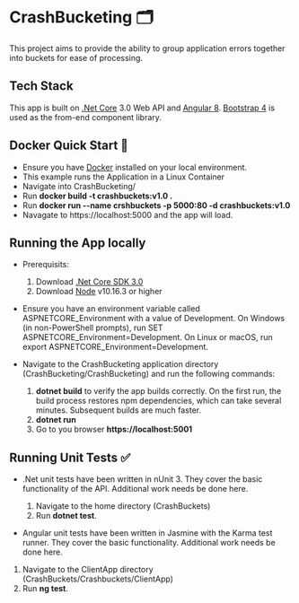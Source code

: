 # CrashBucketing :card_index_dividers:
This project aims to provide the ability to group application errors together into buckets for ease of processing.

## Tech Stack

This app is built on [.Net Core](https://dotnet.microsoft.com/download) 3.0 Web API and [Angular 8](https://angular.io/). [Bootstrap 4](https://getbootstrap.com/) is used as the from-end component library.

## Docker Quick Start :whale:

* Ensure you have [Docker](https://www.docker.com/) installed on your local environment.
* This example runs the Application in a Linux Container
* Navigate into CrashBucketing/
* Run **docker build -t crashbuckets:v1.0 .**
* Run **docker run --name crshbuckets -p 5000:80 -d crashbuckets:v1.0**
* Navagate to https://localhost:5000 and the app will load.

## Running the App locally

* Prerequisits:
    1. Download [.Net Core SDK 3.0](https://dotnet.microsoft.com/download)
    2. Download [Node](https://nodejs.org/en/download/) v10.16.3 or higher

* Ensure you have an environment variable called ASPNETCORE_Environment with a value of Development. On Windows (in non-PowerShell prompts), run SET ASPNETCORE_Environment=Development. On Linux or macOS, run export ASPNETCORE_Environment=Development.

* Navigate to the CrashBucketing application directory (CrashBucketing/CrashBucketing) and run the following commands:
    1. **dotnet build** to verify the app builds correctly. On the first run, the build process restores npm dependencies, which can take several minutes. Subsequent builds are much faster.
    2. **dotnet run**
    3. Go to you browser **https://localhost:5001**


## Running Unit Tests :white_check_mark:

* .Net unit tests have been written in nUnit 3. They cover the basic functionality of the API. Additional work needs be done here.

    1. Navigate to the home directory (CrashBuckets)
    2. Run **dotnet test**.

* Angular unit tests have been written in Jasmine with the Karma test runner. They cover the basic functionality. Additional work needs be done here.

1. Navigate to the ClientApp directory (CrashBuckets/Crashbuckets/ClientApp)
2. Run **ng test**.




